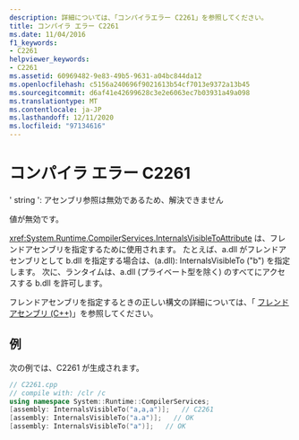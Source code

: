 ```yaml
---
description: 詳細については、「コンパイラエラー C2261」を参照してください。
title: コンパイラ エラー C2261
ms.date: 11/04/2016
f1_keywords:
- C2261
helpviewer_keywords:
- C2261
ms.assetid: 60969482-9e83-49b5-9631-a04bc844da12
ms.openlocfilehash: c5156a240696f9021613b54cf7013e9372a13b45
ms.sourcegitcommit: d6af41e42699628c3e2e6063ec7b03931a49a098
ms.translationtype: MT
ms.contentlocale: ja-JP
ms.lasthandoff: 12/11/2020
ms.locfileid: "97134616"
---
```

# <a name="compiler-error-c2261"></a>コンパイラ エラー C2261

' string ': アセンブリ参照は無効であるため、解決できません

値が無効です。

<xref:System.Runtime.CompilerServices.InternalsVisibleToAttribute> は、フレンドアセンブリを指定するために使用されます。 たとえば、a.dll がフレンドアセンブリとして b.dll を指定する場合は、(a.dll): InternalsVisibleTo ("b") を指定します。 次に、ランタイムは、a.dll (プライベート型を除く) のすべてにアクセスする b.dll を許可します。

フレンドアセンブリを指定するときの正しい構文の詳細については、「 [フレンドアセンブリ (C++)](../../dotnet/friend-assemblies-cpp.md)」を参照してください。

## <a name="example"></a>例

次の例では、C2261 が生成されます。

```cpp
// C2261.cpp
// compile with: /clr /c
using namespace System::Runtime::CompilerServices;
[assembly: InternalsVisibleTo("a,a,a")];   // C2261
[assembly: InternalsVisibleTo("a.a")];   // OK
[assembly: InternalsVisibleTo("a")];   // OK
```
